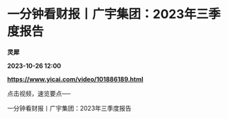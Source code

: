 # 一分钟看财报丨广宇集团：2023年三季度报告
**灵犀**

**2023-10-26 12:00**

**https://www.yicai.com/video/101886189.html**

点击视频，速览要点──

一分钟看财报丨广宇集团：2023年三季度报告